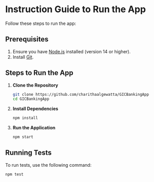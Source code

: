 # Instruction Guide to Run the App

Follow these steps to run the app:

## Prerequisites

1. Ensure you have [Node.js](https://nodejs.org/) installed (version 14 or higher).
2. Install [Git](https://git-scm.com/).

## Steps to Run the App

1. **Clone the Repository**

   ```sh
   git clone https://github.com/charithaalgewatta/GICBankingApp
   cd GICBankingApp
   ```

2. **Install Dependencies**

   ```sh
   npm install
   ```

3. **Run the Application**

   ```sh
   npm start
   ```

## Running Tests

To run tests, use the following command:

```sh
npm test
```
